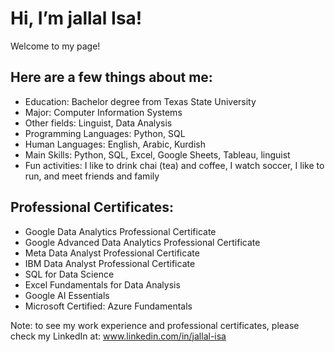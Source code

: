 #  Hi, I’m jallal Isa!
Welcome to my page! 
## Here are a few things about me:
- Education: Bachelor degree from Texas State University
- Major: Computer Information Systems
- Other fields: Linguist, Data Analysis
- Programming Languages: Python, SQL
- Human Languages: English, Arabic, Kurdish
- Main Skills: Python, SQL, Excel, Google Sheets, Tableau, linguist
- Fun activities: I like to drink chai (tea) and coffee, I watch soccer, I like to run, and meet friends and family
  
## Professional Certificates: 
- Google Data Analytics Professional Certificate
- Google Advanced Data Analytics Professional Certificate
- Meta Data Analyst Professional Certificate
- IBM Data Analyst Professional Certificate
- SQL for Data Science
- Excel Fundamentals for Data Analysis
- Google AI Essentials
- Microsoft Certified: Azure Fundamentals
  
Note: to see my work experience and professional certificates, please check my LinkedIn at: www.linkedin.com/in/jallal-isa
